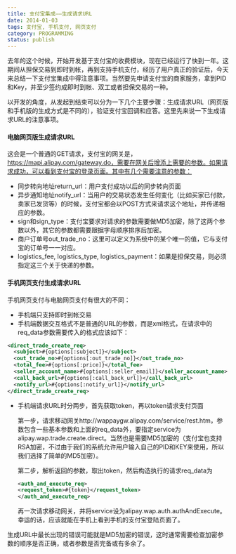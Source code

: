 ```yaml
---
title: 支付宝集成——生成请求URL
date: 2014-01-03
tags: 支付宝, 手机支付, 网页支付
category: PROGRAMMING
status: publish
---
```


去年的这个时候，开始开发基于支付宝的收费模块，现在已经运行了快到一年。这期间从担保交易到即时到帐，再到支持手机支付，经历了用户真正的验证后，今天来总结一下支付宝集成中得注意事项。当然要先申请支付宝的商家服务，拿到PID和Key，并至少签约成即时到帐、双工或者担保交易的一种。

以开发的角度，从发起到结束可以分为一下几个主要步骤：生成请求URL（网页版和手机版的生成方式是不同的），验证支付宝回调和应答。这里先来说一下生成请求URL的注意事项。

#### 电脑网页版生成请求URL

  这会是一个普通的GET请求，支付宝的网关是，https://mapi.alipay.com/gateway.do，需要在网关后增添上需要的参数。如果请求成功，可以看到支付宝的登录页面。其中有几个需要注意的参数：

  * 同步转向地址return_url：用户支付成功以后的同步转向页面
  * 异步通知地址notify_url：当用户的交易状态发生任何变化（比如买家已付款，卖家已发货等）的时候，支付宝都会以POST方式来请求这个地址，并传递相应的参数。
  * sign和sign_type：支付宝要求对请求的参数需要做MD5加密，除了这两个参数以外，其它的参数都需要跟据字母顺序排序后加密。
  * 商户订单号out\_trade\_no：这里可以定义为系统中的某个唯一的值，它与支付宝的订单号一一对应。
  * logistics\_fee, logistics\_type, logistics\_payment：如果是担保交易，则必须指定这三个关于快递的参数。

#### 手机网页支付生成请求URL

  手机网页支付与电脑网页支付有很大的不同：

  * 手机端只支持即时到帐交易
  * 手机端数据交互格式不是普通的URL的参数，而是xml格式，在请求中的req_data参数需要传入的格式应该如下：

  ```xml
  <direct_trade_create_req>
    <subject>#{options[:subject]}</subject>
    <out_trade_no>#{options[:out_trade_no]}</out_trade_no>
    <total_fee>#{options[:price]}</total_fee>
    <seller_account_name>#{options[:seller_email]}</seller_account_name>
    <call_back_url>#{options[:call_back_url]}</call_back_url>
    <notify_url>#{options[:notify_url]}</notify_url>
  </direct_trade_create_req>        
  ```
  * 手机端请求URL时分两步，首先获取token，再以token请求支付页面

    第一步，请求移动网关http://wappaygw.alipay.com/service/rest.htm，参数包含一些基本参数和上面的req_data外，要指定service为alipay.wap.trade.create.direct。当然也是需要MD5加密的（支付宝也支持RSA加密，不过由于我们的系统允许用户输入自己的PID和KEY来使用，所以我们选择了简单的MD5加密）。

    第二步，解析返回的参数，取出token，然后构造执行的请求req_data为

    ```xml
    <auth_and_execute_req>
    <request_token>#{token}</request_token>
    </auth_and_execute_req>
    ```
    再一次请求移动网关，并将service设为alipay.wap.auth.authAndExecute。幸运的话，应该就能在手机上看到手机的支付宝登陆页面了。

生成URL中最长出现的错误可能就是MD5加密的错误，这时通常需要检查加密参数的顺序是否正确，或者参数是否完备或有多余了。

